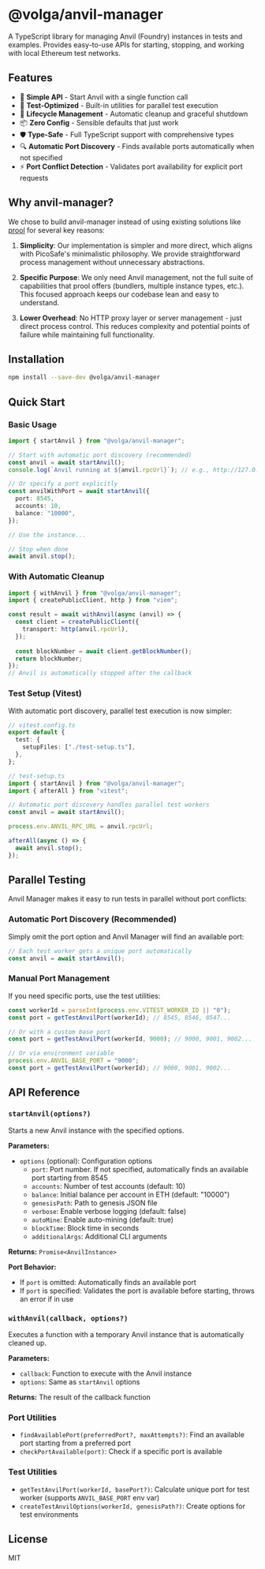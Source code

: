 # @volga/anvil-manager

A TypeScript library for managing Anvil (Foundry) instances in tests and examples. Provides easy-to-use APIs for starting, stopping, and working with local Ethereum test networks.

## Features

- 🚀 **Simple API** - Start Anvil with a single function call
- 🧪 **Test-Optimized** - Built-in utilities for parallel test execution
- 🔄 **Lifecycle Management** - Automatic cleanup and graceful shutdown
- 📦 **Zero Config** - Sensible defaults that just work
- 🛡️ **Type-Safe** - Full TypeScript support with comprehensive types
- 🔍 **Automatic Port Discovery** - Finds available ports automatically when not specified
- ⚡ **Port Conflict Detection** - Validates port availability for explicit port requests

## Why anvil-manager?

We chose to build anvil-manager instead of using existing solutions like [prool](https://github.com/wevm/prool) for several key reasons:

1. **Simplicity**: Our implementation is simpler and more direct, which aligns with PicoSafe's minimalistic philosophy. We provide straightforward process management without unnecessary abstractions.

2. **Specific Purpose**: We only need Anvil management, not the full suite of capabilities that prool offers (bundlers, multiple instance types, etc.). This focused approach keeps our codebase lean and easy to understand.

3. **Lower Overhead**: No HTTP proxy layer or server management - just direct process control. This reduces complexity and potential points of failure while maintaining full functionality.

## Installation

```bash
npm install --save-dev @volga/anvil-manager
```

## Quick Start

### Basic Usage

```typescript
import { startAnvil } from "@volga/anvil-manager";

// Start with automatic port discovery (recommended)
const anvil = await startAnvil();
console.log(`Anvil running at ${anvil.rpcUrl}`); // e.g., http://127.0.0.1:8545

// Or specify a port explicitly
const anvilWithPort = await startAnvil({
  port: 8545,
  accounts: 10,
  balance: "10000",
});

// Use the instance...

// Stop when done
await anvil.stop();
```

### With Automatic Cleanup

```typescript
import { withAnvil } from "@volga/anvil-manager";
import { createPublicClient, http } from "viem";

const result = await withAnvil(async (anvil) => {
  const client = createPublicClient({
    transport: http(anvil.rpcUrl),
  });
  
  const blockNumber = await client.getBlockNumber();
  return blockNumber;
});
// Anvil is automatically stopped after the callback
```

### Test Setup (Vitest)

With automatic port discovery, parallel test execution is now simpler:

```typescript
// vitest.config.ts
export default {
  test: {
    setupFiles: ["./test-setup.ts"],
  },
};

// test-setup.ts
import { startAnvil } from "@volga/anvil-manager";
import { afterAll } from "vitest";

// Automatic port discovery handles parallel test workers
const anvil = await startAnvil();

process.env.ANVIL_RPC_URL = anvil.rpcUrl;

afterAll(async () => {
  await anvil.stop();
});
```

## Parallel Testing

Anvil Manager makes it easy to run tests in parallel without port conflicts:

### Automatic Port Discovery (Recommended)

Simply omit the port option and Anvil Manager will find an available port:

```typescript
// Each test worker gets a unique port automatically
const anvil = await startAnvil();
```

### Manual Port Management

If you need specific ports, use the test utilities:

```typescript
const workerId = parseInt(process.env.VITEST_WORKER_ID || "0");
const port = getTestAnvilPort(workerId); // 8545, 8546, 8547...

// Or with a custom base port
const port = getTestAnvilPort(workerId, 9000); // 9000, 9001, 9002...

// Or via environment variable
process.env.ANVIL_BASE_PORT = "9000";
const port = getTestAnvilPort(workerId); // 9000, 9001, 9002...
```

## API Reference

### `startAnvil(options?)`

Starts a new Anvil instance with the specified options.

**Parameters:**
- `options` (optional): Configuration options
  - `port`: Port number. If not specified, automatically finds an available port starting from 8545
  - `accounts`: Number of test accounts (default: 10)
  - `balance`: Initial balance per account in ETH (default: "10000")
  - `genesisPath`: Path to genesis JSON file
  - `verbose`: Enable verbose logging (default: false)
  - `autoMine`: Enable auto-mining (default: true)
  - `blockTime`: Block time in seconds
  - `additionalArgs`: Additional CLI arguments

**Returns:** `Promise<AnvilInstance>`

**Port Behavior:**
- If `port` is omitted: Automatically finds an available port
- If `port` is specified: Validates the port is available before starting, throws an error if in use

### `withAnvil(callback, options?)`

Executes a function with a temporary Anvil instance that is automatically cleaned up.

**Parameters:**
- `callback`: Function to execute with the Anvil instance
- `options`: Same as `startAnvil` options

**Returns:** The result of the callback function

### Port Utilities

- `findAvailablePort(preferredPort?, maxAttempts?)`: Find an available port starting from a preferred port
- `checkPortAvailable(port)`: Check if a specific port is available

### Test Utilities

- `getTestAnvilPort(workerId, basePort?)`: Calculate unique port for test worker (supports `ANVIL_BASE_PORT` env var)
- `createTestAnvilOptions(workerId, genesisPath?)`: Create options for test environments

## License

MIT